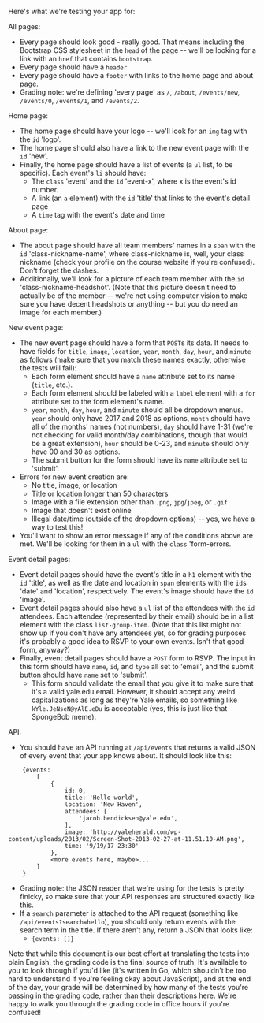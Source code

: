 Here's what we're testing your app for:

All pages:
* Every page should look good - really good. That means including the Bootstrap CSS stylesheet in the `head` of the page -- we'll be looking for a link with an `href` that contains `bootstrap`.
* Every page should have a `header`.
* Every page should have a `footer` with links to the home page and about page.
* Grading note: we're defining 'every page' as `/`, `/about`, `/events/new`, `/events/0`, `/events/1`, and `/events/2`.

Home page:
* The home page should have your logo -- we'll look for an `img` tag with the `id` 'logo'.
* The home page should also have a link to the new event page with the `id` 'new'.
* Finally, the home page should have a list of events (a `ul` list, to be specific). Each event's `li` should have:
    * The `class` 'event' and the `id` 'event-x', where x is the event's id number.
    * A link (an `a` element) with the `id` 'title' that links to the event's detail page
    * A `time` tag with the event's date and time

About page:
* The about page should have all team members' names in a `span` with the `id` 'class-nickname-name', where class-nickname is, well, your class nickname (check your profile on the course website if you're confused). Don't forget the dashes.
* Additionally, we'll look for a picture of each team member with the `id` 'class-nickname-headshot'. (Note that this picture doesn't need to actually be of the member -- we're not using computer vision to make sure you have decent headshots or anything -- but you do need an image for each member.)

New event page:
* The new event page should have a form that `POST`s its data. It needs to have fields for `title`, `image`, `location`, `year`, `month`, `day`, `hour`, and `minute` as follows (make sure that you match these names exactly, otherwise the tests will fail):
    * Each form element should have a `name` attribute set to its name (`title`, etc.).
    * Each form element should be labeled with a `label` element with a `for` attribute set to the form element's name.
    * `year`, `month`, `day`, `hour`, and `minute` should all be dropdown menus. `year` should only have 2017 and 2018 as options, `month` should have all of the months' names (not numbers), `day` should have 1-31 (we're not checking for valid month/day combinations, though that would be a great extension), `hour` should be 0-23, and `minute` should only have 00 and 30 as options.
    * The submit button for the form should have its `name` attribute set to 'submit'.
* Errors for new event creation are:
    * No title, image, or location
    * Title or location longer than 50 characters
    * Image with a file extension other than `.png`, `jpg`/`jpeg`, or `.gif`
    * Image that doesn't exist online
    * Illegal date/time (outside of the dropdown options) -- yes, we have a way to test this!
* You'll want to show an error message if any of the conditions above are met. We'll be looking for them in a `ul` with the `class` 'form-errors.

Event detail pages:
* Event detail pages should have the event's title in a `h1` element with the `id` 'title', as well as the date and location in `span` elements with the `id`s 'date' and 'location', respectively. The event's image should have the `id` 'image'.
* Event detail pages should also have a `ul` list of the attendees with the `id` attendees. Each attendee (represented by their email) should be in a list element with the class `list-group-item`. (Note that this list might not show up if you don't have any attendees yet, so for grading purposes it's probably a good idea to RSVP to your own events. Isn't that good form, anyway?)
* Finally, event detail pages should have a `POST` form to RSVP. The input in this form should have `name`, `id`, and `type` all set to 'email', and the submit button should have `name` set to 'submit'.
    * This form should validate the email that you give it to make sure that it's a valid yale.edu email. However, it should accept any weird capitalizations as long as they're Yale emails, so something like `kYle.JeNseN@yAlE.eDu` is acceptable (yes, this is just like that SpongeBob meme).

API:
* You should have an API running at `/api/events` that returns a valid JSON of every event that your app knows about. It should look like this:
```
    {events:
        [
            {
                id: 0,
                title: 'Hello world',
                location: 'New Haven',
                attendees: [
                    'jacob.bendicksen@yale.edu',
                ],
                image: 'http://yaleherald.com/wp-content/uploads/2013/02/Screen-Shot-2013-02-27-at-11.51.10-AM.png',
                time: '9/19/17 23:30'
            },
            <more events here, maybe>...
        ]
    }
```
* Grading note: the JSON reader that we're using for the tests is pretty finicky, so make sure that your API responses are structured exactly like this.
* If a `search` parameter is attached to the API request (something like `/api/events?search=hello`), you should only return events with the search term in the title. If there aren't any, return a JSON that looks like:
    * `{events: []}`

Note that while this document is our best effort at translating the tests into plain English, the grading code is the final source of truth. It's available to you to look through if you'd like (it's written in Go, which shouldn't be too hard to understand if you're feeling okay about JavaScript), and at the end of the day, your grade will be determined by how many of the tests you're passing in the grading code, rather than their descriptions here. We're happy to walk you through the grading code in office hours if you're confused!
